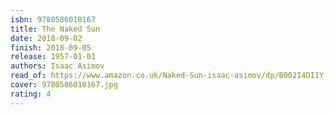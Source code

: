 ```yaml
---
isbn: 9780586010167
title: The Naked Sun
date: 2018-09-02
finish: 2018-09-05
release: 1957-01-01
authors: Isaac Asimov
read_of: https://www.amazon.co.uk/Naked-Sun-isaac-asimov/dp/B002I4DI1Y
cover: 9780586010167.jpg
rating: 4
---
```

